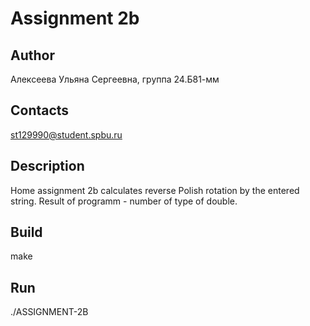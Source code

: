 # Assignment 2b

## Author

Алексеева Ульяна Сергеевна, группа 24.Б81-мм
## Contacts

st129990@student.spbu.ru
## Description

Home assignment 2b calculates reverse Polish rotation by the entered string. Result of programm - number of type of double.
## Build

make
## Run
./ASSIGNMENT-2B
